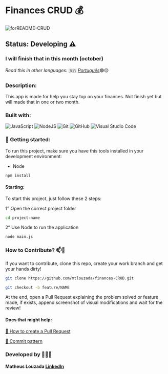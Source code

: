 # Finances CRUD 💰

![forREADME-CRUD](https://github.com/mtlouzada/finances-CRUD/assets/120414065/236fa4c5-a390-449f-b0ff-56115d5834d0)

## Status: Developing ⚠️ 

### I will finish that in this month (october)

_Read this in other languages:_ 🇧🇷 [_Português_](./translations/README-ptBR.md)🟢🟡

### Description:

This app is made for help you stay top on your finances. Not finish yet but will made that in one or two month.

### Built with:

![JavaScript](https://img.shields.io/badge/javascript-%23323330.svg?style=for-the-badge&logo=javascript&logoColor=%23F7DF1E) ![NodeJS](https://img.shields.io/badge/node.js-6DA55F?style=for-the-badge&logo=node.js&logoColor=white) ![Git](https://img.shields.io/badge/git-%23F05033.svg?style=for-the-badge&logo=git&logoColor=white) ![GitHub](https://img.shields.io/badge/github-%23121011.svg?style=for-the-badge&logo=github&logoColor=white) ![Visual Studio Code](https://img.shields.io/badge/Visual%20Studio%20Code-0078d7.svg?style=for-the-badge&logo=visual-studio-code&logoColor=white)

### 🚀 Getting started:

To run this project, make sure you have this tools installed in your development environment:

* Node
```bash
npm install
```

#### Starting:

To start this project, just follow these 2 steps:

1° Open the correct project folder

```bash
cd project-name
```
2° Use Node to run the application

```bash
node main.js
```

### How to Contribute? 📫🦾
If you want to contribute, clone this repo, create your work branch and get your hands dirty!

```bash
git clone https://github.com/mtlouzada/finances-CRUD.git
```

```bash
git checkout -b feature/NAME
```

At the end, open a Pull Request explaining the problem solved or feature made, if exists, append screenshot of visual modifications and wait for the review!

#### Docs that might help:

[📝 How to create a Pull Request](https://www.atlassian.com/br/git/tutorials/making-a-pull-request)

[💾 Commit pattern](https://gist.github.com/joshbuchea/6f47e86d2510bce28f8e7f42ae84c716)

### Developed by 🧑🏻‍💻

#### Matheus Louzada [LinkedIn](https://www.linkedin.com/in/matheus-louzadaa)
